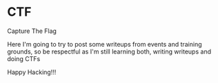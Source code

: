 # CTF
Capture The Flag
<p>
Here I'm going to try to post some writeups from events and training grounds, so be respectful as I'm still learning both, writing writeups and doing CTFs
 
 Happy Hacking!!!
</p>
